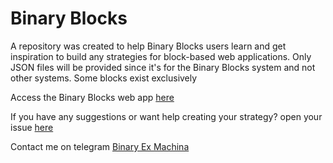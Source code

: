 # Binary Blocks
A repository was created to help Binary Blocks users learn and get inspiration to build any strategies for block-based web applications. Only JSON files will be provided since it's for the Binary Blocks system and not other systems. Some blocks exist exclusively 

Access the Binary Blocks web app [here](https://binaryblocks.pro)

If you have any suggestions or want help creating your strategy? open your issue [here](https://github.com/binary-ex-machina/binaryblocks/issues)

Contact me on telegram [Binary Ex Machina](https://t.me/binaryexmachina)
